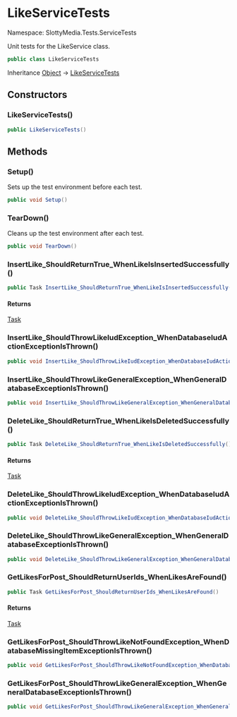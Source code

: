 # LikeServiceTests

Namespace: SlottyMedia.Tests.ServiceTests

Unit tests for the LikeService class.

```csharp
public class LikeServiceTests
```

Inheritance [Object](https://docs.microsoft.com/en-us/dotnet/api/system.object) → [LikeServiceTests](./slottymedia.tests.servicetests.likeservicetests.md)

## Constructors

### **LikeServiceTests()**

```csharp
public LikeServiceTests()
```

## Methods

### **Setup()**

Sets up the test environment before each test.

```csharp
public void Setup()
```

### **TearDown()**

Cleans up the test environment after each test.

```csharp
public void TearDown()
```

### **InsertLike_ShouldReturnTrue_WhenLikeIsInsertedSuccessfully()**

```csharp
public Task InsertLike_ShouldReturnTrue_WhenLikeIsInsertedSuccessfully()
```

#### Returns

[Task](https://docs.microsoft.com/en-us/dotnet/api/system.threading.tasks.task)<br>

### **InsertLike_ShouldThrowLikeIudException_WhenDatabaseIudActionExceptionIsThrown()**

```csharp
public void InsertLike_ShouldThrowLikeIudException_WhenDatabaseIudActionExceptionIsThrown()
```

### **InsertLike_ShouldThrowLikeGeneralException_WhenGeneralDatabaseExceptionIsThrown()**

```csharp
public void InsertLike_ShouldThrowLikeGeneralException_WhenGeneralDatabaseExceptionIsThrown()
```

### **DeleteLike_ShouldReturnTrue_WhenLikeIsDeletedSuccessfully()**

```csharp
public Task DeleteLike_ShouldReturnTrue_WhenLikeIsDeletedSuccessfully()
```

#### Returns

[Task](https://docs.microsoft.com/en-us/dotnet/api/system.threading.tasks.task)<br>

### **DeleteLike_ShouldThrowLikeIudException_WhenDatabaseIudActionExceptionIsThrown()**

```csharp
public void DeleteLike_ShouldThrowLikeIudException_WhenDatabaseIudActionExceptionIsThrown()
```

### **DeleteLike_ShouldThrowLikeGeneralException_WhenGeneralDatabaseExceptionIsThrown()**

```csharp
public void DeleteLike_ShouldThrowLikeGeneralException_WhenGeneralDatabaseExceptionIsThrown()
```

### **GetLikesForPost_ShouldReturnUserIds_WhenLikesAreFound()**

```csharp
public Task GetLikesForPost_ShouldReturnUserIds_WhenLikesAreFound()
```

#### Returns

[Task](https://docs.microsoft.com/en-us/dotnet/api/system.threading.tasks.task)<br>

### **GetLikesForPost_ShouldThrowLikeNotFoundException_WhenDatabaseMissingItemExceptionIsThrown()**

```csharp
public void GetLikesForPost_ShouldThrowLikeNotFoundException_WhenDatabaseMissingItemExceptionIsThrown()
```

### **GetLikesForPost_ShouldThrowLikeGeneralException_WhenGeneralDatabaseExceptionIsThrown()**

```csharp
public void GetLikesForPost_ShouldThrowLikeGeneralException_WhenGeneralDatabaseExceptionIsThrown()
```
